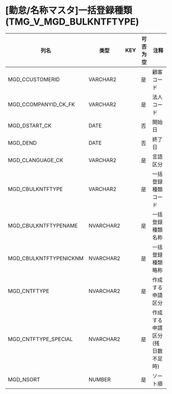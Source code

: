 # [勤怠/名称マスタ]一括登録種類(TMG_V_MGD_BULKNTFTYPE)
| 列名   | 类型   | KEY  | 可否为空 | 注释   |
| ---- | ---- | ---- | ---- | ---- |
|MGD_CCUSTOMERID|VARCHAR2||是|顧客コード|
|MGD_CCOMPANYID_CK_FK|VARCHAR2||是|法人コード|
|MGD_DSTART_CK|DATE||否|開始日|
|MGD_DEND|DATE||否|終了日|
|MGD_CLANGUAGE_CK|VARCHAR2||是|言語区分|
|MGD_CBULKNTFTYPE|VARCHAR2||是|一括登録種類コード|
|MGD_CBULKNTFTYPENAME|NVARCHAR2||是|一括登録種類名称|
|MGD_CBULKNTFTYPENICKNM|NVARCHAR2||是|一括登録種類略称|
|MGD_CNTFTYPE|NVARCHAR2||是|作成する申請区分|
|MGD_CNTFTYPE_SPECIAL|NVARCHAR2||是|作成する申請区分(残日数不足時)|
|MGD_NSORT|NUMBER||是|ソート順|
